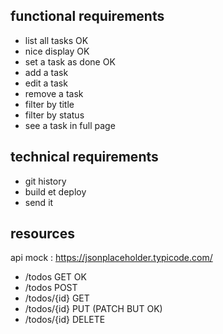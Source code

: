 ## functional requirements

+ list all tasks OK
+ nice display OK
+ set a task as done OK
+ add a task
+ edit a task
+ remove a task
+ filter by title
+ filter by status
+ see a task in full page

## technical requirements

+ git history
+ build et deploy
+ send it

## resources

api mock : https://jsonplaceholder.typicode.com/

- /todos GET OK
- /todos POST
- /todos/{id} GET
- /todos/{id} PUT (PATCH BUT OK)
- /todos/{id} DELETE